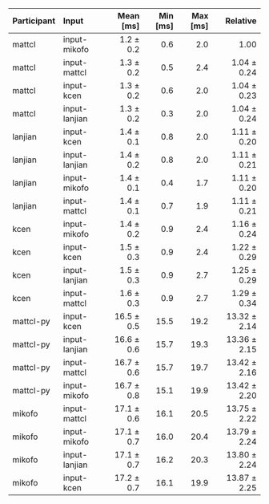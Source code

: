 | Participant | Input | Mean [ms] | Min [ms] | Max [ms] | Relative |
|:---|:---|---:|---:|---:|---:|
| mattcl | input-mikofo | 1.2 ± 0.2 | 0.6 | 2.0 | 1.00 |
| mattcl | input-mattcl | 1.3 ± 0.2 | 0.5 | 2.4 | 1.04 ± 0.24 |
| mattcl | input-kcen | 1.3 ± 0.2 | 0.6 | 2.0 | 1.04 ± 0.23 |
| mattcl | input-lanjian | 1.3 ± 0.2 | 0.3 | 2.0 | 1.04 ± 0.24 |
| lanjian | input-kcen | 1.4 ± 0.1 | 0.8 | 2.0 | 1.11 ± 0.20 |
| lanjian | input-lanjian | 1.4 ± 0.2 | 0.8 | 2.0 | 1.11 ± 0.21 |
| lanjian | input-mikofo | 1.4 ± 0.1 | 0.4 | 1.7 | 1.11 ± 0.20 |
| lanjian | input-mattcl | 1.4 ± 0.1 | 0.7 | 1.9 | 1.11 ± 0.21 |
| kcen | input-mikofo | 1.4 ± 0.2 | 0.9 | 2.4 | 1.16 ± 0.24 |
| kcen | input-kcen | 1.5 ± 0.3 | 0.9 | 2.4 | 1.22 ± 0.29 |
| kcen | input-lanjian | 1.5 ± 0.3 | 0.9 | 2.7 | 1.25 ± 0.29 |
| kcen | input-mattcl | 1.6 ± 0.3 | 0.9 | 2.7 | 1.29 ± 0.34 |
| mattcl-py | input-kcen | 16.5 ± 0.5 | 15.5 | 19.2 | 13.32 ± 2.14 |
| mattcl-py | input-lanjian | 16.6 ± 0.6 | 15.7 | 19.3 | 13.36 ± 2.15 |
| mattcl-py | input-mattcl | 16.7 ± 0.6 | 15.7 | 19.7 | 13.42 ± 2.16 |
| mattcl-py | input-mikofo | 16.7 ± 0.8 | 15.1 | 19.9 | 13.42 ± 2.20 |
| mikofo | input-mattcl | 17.1 ± 0.6 | 16.1 | 20.5 | 13.75 ± 2.22 |
| mikofo | input-mikofo | 17.1 ± 0.7 | 16.0 | 20.4 | 13.79 ± 2.24 |
| mikofo | input-lanjian | 17.1 ± 0.7 | 16.2 | 20.3 | 13.80 ± 2.24 |
| mikofo | input-kcen | 17.2 ± 0.7 | 16.1 | 19.9 | 13.87 ± 2.25 |
